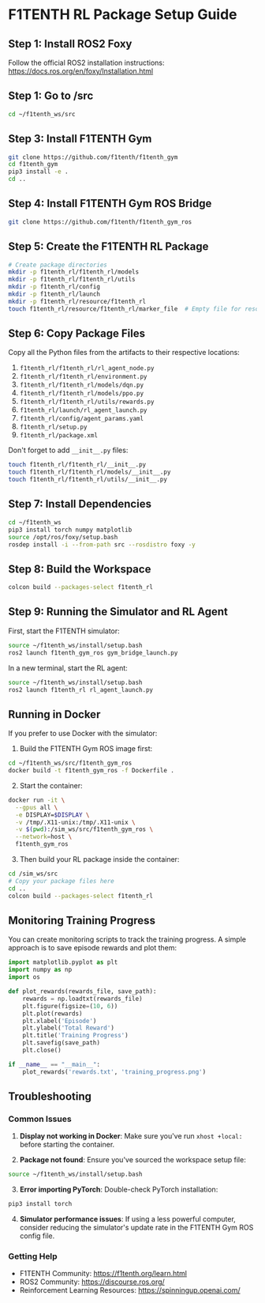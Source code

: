 # F1TENTH RL Package Setup Guide


## Step 1: Install ROS2 Foxy

Follow the official ROS2 installation instructions: https://docs.ros.org/en/foxy/Installation.html

## Step 1: Go to /src

```bash
cd ~/f1tenth_ws/src
```

## Step 3: Install F1TENTH Gym

```bash
git clone https://github.com/f1tenth/f1tenth_gym
cd f1tenth_gym
pip3 install -e .
cd ..
```

## Step 4: Install F1TENTH Gym ROS Bridge

```bash
git clone https://github.com/f1tenth/f1tenth_gym_ros
```

## Step 5: Create the F1TENTH RL Package

```bash
# Create package directories
mkdir -p f1tenth_rl/f1tenth_rl/models
mkdir -p f1tenth_rl/f1tenth_rl/utils
mkdir -p f1tenth_rl/config
mkdir -p f1tenth_rl/launch
mkdir -p f1tenth_rl/resource/f1tenth_rl
touch f1tenth_rl/resource/f1tenth_rl/marker_file  # Empty file for resource indexing
```

## Step 6: Copy Package Files

Copy all the Python files from the artifacts to their respective locations:

1. `f1tenth_rl/f1tenth_rl/rl_agent_node.py`
2. `f1tenth_rl/f1tenth_rl/environment.py`
3. `f1tenth_rl/f1tenth_rl/models/dqn.py`
4. `f1tenth_rl/f1tenth_rl/models/ppo.py`
5. `f1tenth_rl/f1tenth_rl/utils/rewards.py`
6. `f1tenth_rl/launch/rl_agent_launch.py`
7. `f1tenth_rl/config/agent_params.yaml`
8. `f1tenth_rl/setup.py`
9. `f1tenth_rl/package.xml`

Don't forget to add `__init__.py` files:

```bash
touch f1tenth_rl/f1tenth_rl/__init__.py
touch f1tenth_rl/f1tenth_rl/models/__init__.py
touch f1tenth_rl/f1tenth_rl/utils/__init__.py
```

## Step 7: Install Dependencies

```bash
cd ~/f1tenth_ws
pip3 install torch numpy matplotlib
source /opt/ros/foxy/setup.bash
rosdep install -i --from-path src --rosdistro foxy -y
```

## Step 8: Build the Workspace

```bash
colcon build --packages-select f1tenth_rl
```

## Step 9: Running the Simulator and RL Agent

First, start the F1TENTH simulator:

```bash
source ~/f1tenth_ws/install/setup.bash
ros2 launch f1tenth_gym_ros gym_bridge_launch.py
```

In a new terminal, start the RL agent:

```bash
source ~/f1tenth_ws/install/setup.bash
ros2 launch f1tenth_rl rl_agent_launch.py
```

## Running in Docker

If you prefer to use Docker with the simulator:

1. Build the F1TENTH Gym ROS image first:
```bash
cd ~/f1tenth_ws/src/f1tenth_gym_ros
docker build -t f1tenth_gym_ros -f Dockerfile .
```

2. Start the container:
```bash
docker run -it \
  --gpus all \
  -e DISPLAY=$DISPLAY \
  -v /tmp/.X11-unix:/tmp/.X11-unix \
  -v $(pwd):/sim_ws/src/f1tenth_gym_ros \
  --network=host \
  f1tenth_gym_ros
```

3. Then build your RL package inside the container:
```bash
cd /sim_ws/src
# Copy your package files here
cd ..
colcon build --packages-select f1tenth_rl
```

## Monitoring Training Progress

You can create monitoring scripts to track the training progress. A simple approach is to save episode rewards and plot them:

```python
import matplotlib.pyplot as plt
import numpy as np
import os

def plot_rewards(rewards_file, save_path):
    rewards = np.loadtxt(rewards_file)
    plt.figure(figsize=(10, 6))
    plt.plot(rewards)
    plt.xlabel('Episode')
    plt.ylabel('Total Reward')
    plt.title('Training Progress')
    plt.savefig(save_path)
    plt.close()

if __name__ == "__main__":
    plot_rewards('rewards.txt', 'training_progress.png')
```

## Troubleshooting

### Common Issues

1. **Display not working in Docker**: Make sure you've run `xhost +local:` before starting the container.

2. **Package not found**: Ensure you've sourced the workspace setup file:
```bash
source ~/f1tenth_ws/install/setup.bash
```

3. **Error importing PyTorch**: Double-check PyTorch installation:
```bash
pip3 install torch
```

4. **Simulator performance issues**: If using a less powerful computer, consider reducing the simulator's update rate in the F1TENTH Gym ROS config file.

### Getting Help

- F1TENTH Community: https://f1tenth.org/learn.html
- ROS2 Community: https://discourse.ros.org/
- Reinforcement Learning Resources: https://spinningup.openai.com/
